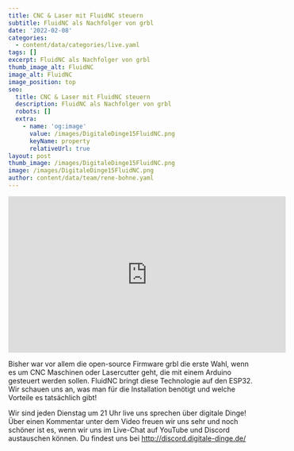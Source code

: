```yaml
---
title: CNC & Laser mit FluidNC steuern
subtitle: FluidNC als Nachfolger von grbl
date: '2022-02-08'
categories:
  - content/data/categories/live.yaml
tags: []
excerpt: FluidNC als Nachfolger von grbl
thumb_image_alt: FluidNC
image_alt: FluidNC
image_position: top
seo:
  title: CNC & Laser mit FluidNC steuern
  description: FluidNC als Nachfolger von grbl
  robots: []
  extra:
    - name: 'og:image'
      value: /images/DigitaleDinge15FluidNC.png
      keyName: property
      relativeUrl: true
layout: post
thumb_image: /images/DigitaleDinge15FluidNC.png
image: /images/DigitaleDinge15FluidNC.png
author: content/data/team/rene-bohne.yaml
---
```

<iframe width="560" height="315"
src="https://www.youtube.com/embed/VGvTaKOHNQw?modestbranding=1"
frameborder="0" allow="accelerometer; autoplay; encrypted-media;
gyroscope; picture-in-picture" allowfullscreen>\\\</iframe>

Bisher war vor allem die open-source Firmware grbl die erste Wahl, wenn es um CNC Maschinen oder Lasercutter geht, die mit einem Arduino gesteuert werden sollen. FluidNC bringt diese Technologie auf den ESP32. Wir schauen uns an, was man für die Installation benötigt und welche Vorteile es tatsächlich gibt!

Wir sind jeden Dienstag um 21 Uhr live uns sprechen über digitale Dinge! Über einen Kommentar unter dem Video freuen wir uns sehr und noch schöner ist es, wenn wir uns im Live-Chat auf YouTube und Discord austauschen können. Du findest uns bei http://discord.digitale-dinge.de/